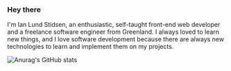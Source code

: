 

### Hey there

I'm Ian Lund Stidsen, an enthusiastic, self-taught front-end web developer and a freelance software engineer from Greenland.
I always loved to learn new things, and I love software development because there are always new technologies to learn and implement
them on my projects.

![Anurag's GitHub stats](https://github-readme-stats.vercel.app/api?username=Ian-Stidsen&show_icons=true&theme=dark)
